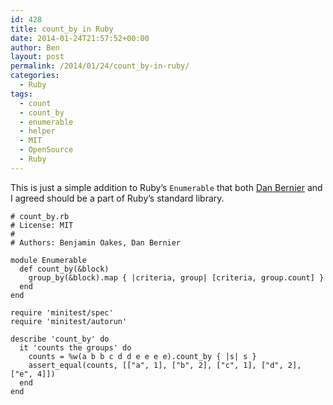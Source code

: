 ```yaml
---
id: 428
title: count_by in Ruby
date: 2014-01-24T21:57:52+00:00
author: Ben
layout: post
permalink: /2014/01/24/count_by-in-ruby/
categories:
  - Ruby
tags:
  - count
  - count_by
  - enumerable
  - helper
  - MIT
  - OpenSource
  - Ruby
---
```

This is just a simple addition to Ruby&#8217;s `Enumerable` that both [Dan Bernier](http://invisibleblocks.com/) and I agreed should be a part of Ruby&#8217;s standard library.

<pre><code class="ruby"># count_by.rb
# License: MIT
# 
# Authors: Benjamin Oakes, Dan Bernier

module Enumerable
  def count_by(&block)
    group_by(&block).map { |criteria, group| [criteria, group.count] }
  end
end

require 'minitest/spec'
require 'minitest/autorun'

describe 'count_by' do
  it 'counts the groups' do
    counts = %w(a b b c d d e e e e).count_by { |s| s }
    assert_equal(counts, [["a", 1], ["b", 2], ["c", 1], ["d", 2], ["e", 4]])
  end
end
</code></pre>